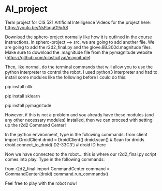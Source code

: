 # AI_project
Term project for CIS 521 Artificial Intelligence
Videos for the project here: https://youtu.be/NsPaquG9qA8

Download the sphero-project normally like how it is outlined in the course instructions. In sphero-project —> src, we are going to add another file. We are going to add the r2d2_final.py and the glove.6B.300d.magnitude files. Make sure to download the .magnitude file from the pymagnitude website (https://github.com/plasticityai/magnitude)

Then, like normal, do the terminal commands that will allow you to use the python interpreter to control the robot. I used python3 interpreter and had to install some modules like the following before I could do this:

pip install nltk

pip install sklearn

pip install pymagnitude 

However, if this is not a problem and you already have these modules (and any other necessary modules) installed, then we can proceed with setting up the r2d2 Command Center! 

In the python environment, type in the following commands: 
from client import DroidClient
droid = DroidClient() 
droid.scan() # Scan for droids.
droid.connect_to_droid('D2-33C3') # droid ID here

Now we have connected to the robot… this is where our r2d2_final.py script comes into play. Type in the following commands: 

from r2d2_final import CommandCenter
command = CommandCenter(droid)
command.run_commands()

Feel free to play with the robot now!
